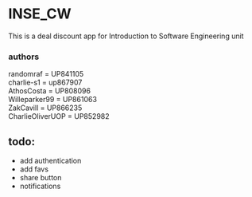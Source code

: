 # INSE_CW
This is a deal discount app for
Introduction to Software Engineering unit


### authors
randomraf = UP841105  
charlie-s1 = up867907  
AthosCosta = UP808096  
Willeparker99 = UP861063  
ZakCavill = UP866235  
CharlieOliverUOP = UP852982  

## todo:
- add authentication
- add favs
- share button
- notifications
